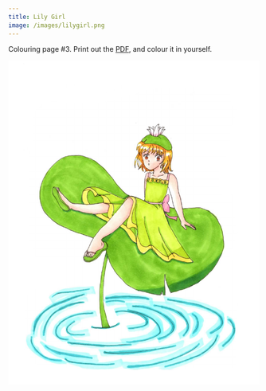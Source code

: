 ```yaml
---
title: Lily Girl
image: /images/lilygirl.png
---
```

Colouring page #3. Print out the [PDF], and colour it in yourself.

![png]


[png]: /images/lilygirl.png
[PDF]: /images/lilygirl.pdf
